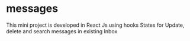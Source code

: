 # messages
This mini project is developed in React Js using hooks States for Update, delete and search messages in existing Inbox

